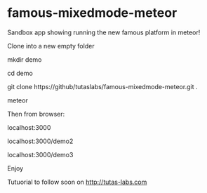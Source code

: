 # famous-mixedmode-meteor
Sandbox app showing running the new famous platform in meteor!

Clone into a new empty folder 

mkdir demo

cd demo

git clone https://github/tutaslabs/famous-mixedmode-meteor.git .


meteor 

Then from browser:

localhost:3000

localhost:3000/demo2

localhost:3000/demo3



Enjoy

Tutuorial to follow soon on http://tutas-labs.com


